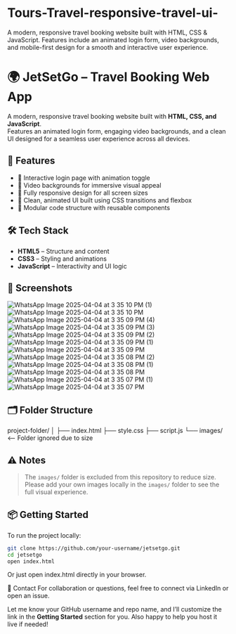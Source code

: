 # Tours-Travel-responsive-travel-ui-
A modern, responsive travel booking website built with HTML, CSS &amp; JavaScript. Features include an animated login form, video backgrounds, and mobile-first design for a smooth and interactive user experience.
# 🌍 JetSetGo – Travel Booking Web App

A modern, responsive travel booking website built with **HTML, CSS, and JavaScript**.  
Features an animated login form, engaging video backgrounds, and a clean UI designed for a seamless user experience across all devices.

## 🚀 Features
- 🔐 Interactive login page with animation toggle
- 🎥 Video backgrounds for immersive visual appeal
- 📱 Fully responsive design for all screen sizes
- 🎨 Clean, animated UI built using CSS transitions and flexbox
- 📂 Modular code structure with reusable components

## 🛠️ Tech Stack
- **HTML5** – Structure and content
- **CSS3** – Styling and animations
- **JavaScript** – Interactivity and UI logic

## 📸 Screenshots
![WhatsApp Image 2025-04-04 at 3 35 10 PM (1)](https://github.com/user-attachments/assets/e67d305f-0387-43a4-940a-3e82499e1bd1)
![WhatsApp Image 2025-04-04 at 3 35 10 PM](https://github.com/user-attachments/assets/952d61e1-5154-4cb6-a7b9-138521607a05)
![WhatsApp Image 2025-04-04 at 3 35 09 PM (4)](https://github.com/user-attachments/assets/a2c1881a-55f8-44d0-96f7-d599ea24638e)
![WhatsApp Image 2025-04-04 at 3 35 09 PM (3)](https://github.com/user-attachments/assets/b887e600-b375-44ad-9928-36d483633c51)
![WhatsApp Image 2025-04-04 at 3 35 09 PM (2)](https://github.com/user-attachments/assets/86ab771f-50e7-4408-8685-42ed50025b45)
![WhatsApp Image 2025-04-04 at 3 35 09 PM (1)](https://github.com/user-attachments/assets/4ac64c10-dc5a-4731-8ddc-15a32bb668f0)
![WhatsApp Image 2025-04-04 at 3 35 09 PM](https://github.com/user-attachments/assets/73f74a55-e581-4fda-b3a9-895d44f5ae26)
![WhatsApp Image 2025-04-04 at 3 35 08 PM (2)](https://github.com/user-attachments/assets/f7364b44-b645-41ce-9fa2-10dfddcb98c3)
![WhatsApp Image 2025-04-04 at 3 35 08 PM (1)](https://github.com/user-attachments/assets/a91736ac-9313-4d12-83d7-86dd8dbebd33)
![WhatsApp Image 2025-04-04 at 3 35 08 PM](https://github.com/user-attachments/assets/9a61a544-0613-4148-97bc-62d7ed6b966a)
![WhatsApp Image 2025-04-04 at 3 35 07 PM (1)](https://github.com/user-attachments/assets/cb86090f-8c9f-4adc-b667-1238b5203411)
![WhatsApp Image 2025-04-04 at 3 35 07 PM](https://github.com/user-attachments/assets/9c553519-0243-4f15-8074-c43afec1a23d)

## 🗂️ Folder Structure
project-folder/ │ ├── index.html ├── style.css ├── script.js └── images/ <-- Folder ignored due to size

## ⚠️ Notes
> The `images/` folder is excluded from this repository to reduce size.  
> Please add your own images locally in the `images/` folder to see the full visual experience.

## 📦 Getting Started
To run the project locally:
```bash
git clone https://github.com/your-username/jetsetgo.git
cd jetsetgo
open index.html
```
Or just open index.html directly in your browser.

📧 Contact
For collaboration or questions, feel free to connect via LinkedIn or open an issue.

Let me know your GitHub username and repo name, and I’ll customize the link in the **Getting Started** section for you. Also happy to help you host it live if needed!



